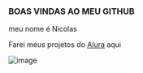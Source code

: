 ### BOAS VINDAS AO MEU GITHUB

meu nome é Nicolas

Farei meus projetos do [Alura](https://www.alura.com.br/?utm_term=alura&utm_campaign=%5BSearch%5D+%5BPerformance%5D+-+Institucional&utm_source=adwords&utm_medium=ppc&hsa_acc=7964138385&hsa_cam=386166608&hsa_grp=158702762355&hsa_ad=688360182385&hsa_src=g&hsa_tgt=kwd-300088341&hsa_kw=alura&hsa_mt=p&hsa_net=adwords&hsa_ver=3&gad_source=1&gclid=EAIaIQobChMIrO7xv6fShwMV4VVIAB168iekEAAYASAAEgJ4tfD_BwE) aqui

![image](https://github.com/user-attachments/assets/558ef1c8-3309-4d00-9e7a-712cb4b6e53e)
